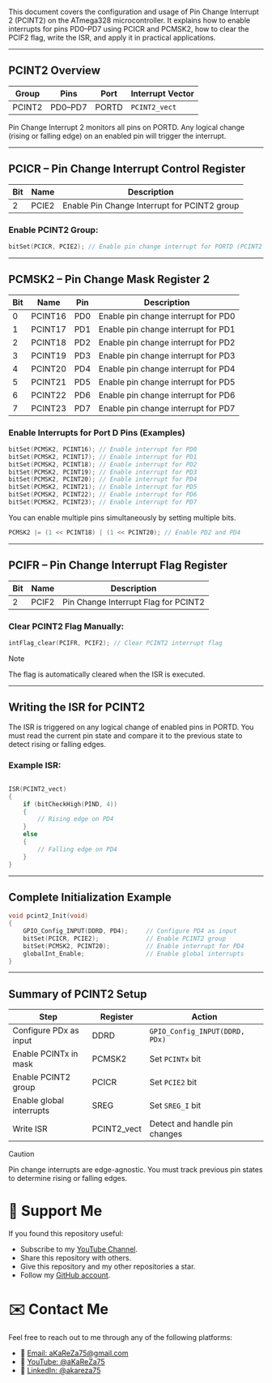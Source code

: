 This document covers the configuration and usage of Pin Change Interrupt 2 (PCINT2) on the ATmega328 microcontroller. It explains how to enable interrupts for pins PD0–PD7 using PCICR and PCMSK2, how to clear the PCIF2 flag, write the ISR, and apply it in practical applications.

---

## **PCINT2 Overview**

| Group     | Pins     | Port     | Interrupt Vector |
|-----------|----------|----------|------------------|
| PCINT2    | PD0–PD7  | PORTD    | `PCINT2_vect`    |

Pin Change Interrupt 2 monitors all pins on PORTD. Any logical change (rising or falling edge) on an enabled pin will trigger the interrupt.

---

## **PCICR – Pin Change Interrupt Control Register**

| Bit | Name   | Description                          |
|-----|--------|--------------------------------------|
| 2   | PCIE2  | Enable Pin Change Interrupt for PCINT2 group |

### **Enable PCINT2 Group:**

```c
bitSet(PCICR, PCIE2); // Enable pin change interrupt for PORTD (PCINT2 group)
```

---

## **PCMSK2 – Pin Change Mask Register 2**

| Bit  | Name     | Pin   | Description                                 |
|------|----------|--------|---------------------------------------------|
| 0    | PCINT16  | PD0   | Enable pin change interrupt for PD0         |
| 1    | PCINT17  | PD1   | Enable pin change interrupt for PD1         |
| 2    | PCINT18  | PD2   | Enable pin change interrupt for PD2         |
| 3    | PCINT19  | PD3   | Enable pin change interrupt for PD3         |
| 4    | PCINT20  | PD4   | Enable pin change interrupt for PD4         |
| 5    | PCINT21  | PD5   | Enable pin change interrupt for PD5         |
| 6    | PCINT22  | PD6   | Enable pin change interrupt for PD6         |
| 7    | PCINT23  | PD7   | Enable pin change interrupt for PD7         |

### **Enable Interrupts for Port D Pins (Examples)**

```c
bitSet(PCMSK2, PCINT16); // Enable interrupt for PD0
bitSet(PCMSK2, PCINT17); // Enable interrupt for PD1
bitSet(PCMSK2, PCINT18); // Enable interrupt for PD2
bitSet(PCMSK2, PCINT19); // Enable interrupt for PD3
bitSet(PCMSK2, PCINT20); // Enable interrupt for PD4
bitSet(PCMSK2, PCINT21); // Enable interrupt for PD5
bitSet(PCMSK2, PCINT22); // Enable interrupt for PD6
bitSet(PCMSK2, PCINT23); // Enable interrupt for PD7
```

You can enable multiple pins simultaneously by setting multiple bits.
```c
PCMSK2 |= (1 << PCINT18) | (1 << PCINT20); // Enable PD2 and PD4
```
---

## **PCIFR – Pin Change Interrupt Flag Register**

| Bit | Name   | Description                          |
|-----|--------|--------------------------------------|
| 2   | PCIF2  | Pin Change Interrupt Flag for PCINT2 |

### **Clear PCINT2 Flag Manually:**

```c
intFlag_clear(PCIFR, PCIF2); // Clear PCINT2 interrupt flag
```

> [!NOTE]
> The flag is automatically cleared when the ISR is executed.

---

## **Writing the ISR for PCINT2**

The ISR is triggered on any logical change of enabled pins in PORTD. You must read the current pin state and compare it to the previous state to detect rising or falling edges.

### **Example ISR:**

```c

ISR(PCINT2_vect) 
{
    if (bitCheckHigh(PIND, 4)) 
    {
        // Rising edge on PD4
    } 
    else 
    {
        // Falling edge on PD4
    }
}
```

---

## **Complete Initialization Example**

```c
void pcint2_Init(void) 
{
    GPIO_Config_INPUT(DDRD, PD4);     // Configure PD4 as input
    bitSet(PCICR, PCIE2);             // Enable PCINT2 group
    bitSet(PCMSK2, PCINT20);          // Enable interrupt for PD4
    globalInt_Enable;                 // Enable global interrupts
}
```

---

## **Summary of PCINT2 Setup**

| Step                        | Register | Action                                  |
|-----------------------------|----------|-----------------------------------------|
| Configure PDx as input      | DDRD     | `GPIO_Config_INPUT(DDRD, PDx)`          |
| Enable PCINTx in mask       | PCMSK2   | Set `PCINTx` bit                        |
| Enable PCINT2 group         | PCICR    | Set `PCIE2` bit                         |
| Enable global interrupts    | SREG     | Set `SREG_I` bit                        |
| Write ISR                   | PCINT2_vect | Detect and handle pin changes         |

> [!CAUTION]
> Pin change interrupts are edge-agnostic. You must track previous pin states to determine rising or falling edges.



# 🌟 Support Me
If you found this repository useful:
- Subscribe to my [YouTube Channel](https://www.youtube.com/@aKaReZa75).
- Share this repository with others.
- Give this repository and my other repositories a star.
- Follow my [GitHub account](https://github.com/aKaReZa75).

# ✉️ Contact Me
Feel free to reach out to me through any of the following platforms:
- 📧 [Email: aKaReZa75@gmail.com](mailto:aKaReZa75@gmail.com)
- 🎥 [YouTube: @aKaReZa75](https://www.youtube.com/@aKaReZa75)
- 💼 [LinkedIn: @akareza75](https://www.linkedin.com/in/akareza75)
